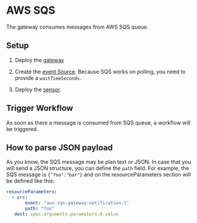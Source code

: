 # AWS SQS

The gateway consumes messages from AWS SQS queue.

## Setup

1. Deploy the [gateway](https://github.com/argoproj/argo-events/tree/master/examples/gateways/aws-sqs.yaml)

2. Create the [event Source](https://github.com/argoproj/argo-events/tree/master/examples/event-sources/aws-sqs.yaml).  Because SQS works on polling, you need to provide a `waitTimeSeconds`.

3. Deploy the [sensor](https://github.com/argoproj/argo-events/tree/master/examples/sensors/aws-sqs.yaml).

## Trigger Workflow
As soon as there a message is consumed from SQS queue, a workflow will be triggered.

## How to parse JSON payload
As you know, the SQS message may be plan text or JSON. In case that you will send a JSON structure, you can define the `path` field.
For example, the SQS message is `{"foo":"bar"}` and on the resourceParameters section will be defined like this:
```yaml
resourceParameters:
  - src:
       event: "aws-sqs-gateway:notification-1"
       path: "foo"
   dest: spec.arguments.parameters.0.value
```
